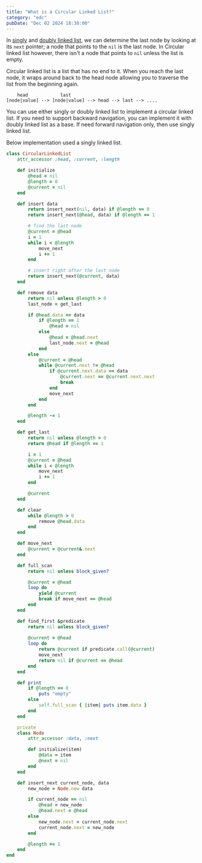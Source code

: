 ```yaml
---
title: "What is a Circular Linked List?"
category: "edc"
pubDate: "Dec 02 2024 18:30:00"
---
```


In [singly](/note/what-is-a-singly-linked-list) and [doubly linked list](/note/what-is-a-doubly-linked-list), we can determine the last node by looking at its `next` pointer; a node that points to the `nil` is the last node. In Circular linked list however, there isn't a node that points to `nil` unless the list is empty.

Circular linked list is a list that has no end to it. When you reach the last node, it wraps around back to the head node allowing you to traverse the list from the beginning again.

```text
    head            last                 
[node|value] --> [node|value] --> head --> last --> ....
```

You can use either singly or doubly linked list to implement a circular linked list. If you need to support backward navigation, you can implement it with doubly linked list as a base. If need forward navigation only, then use singly linked list.

Below implementation used a singly linked list.

```rb
class CircularLinkedList 
    attr_accessor :head, :current, :length

    def initialize 
        @head = nil
        @length = 0
        @current = nil
    end

    def insert data 
        return insert_next(nil, data) if @length == 0
        return insert_next(@head, data) if @length == 1

        # find the last node
        @current = @head
        i = 1
        while i < @length
            move_next
            i += 1
        end

        # insert right after the last node
        return insert_next(@current, data)
    end

    def remove data
        return nil unless @length > 0
        last_node = get_last

        if @head.data == data 
            if @length == 1
                @head = nil
            else
                @head = @head.next
                last_node.next = @head
            end
        else
            @current = @head
            while @current.next != @head
                if @current.next.data == data
                    @current.next == @current.next.next
                    break
                end
                move_next
            end
        end

        @length -= 1
    end

    def get_last
        return nil unless @length > 0
        return @head if @length == 1

        i = 1
        @current = @head
        while i < @length
            move_next
            i += 1
        end

        @current
    end

    def clear
        while @length > 0
            remove @head.data
        end
    end

    def move_next
        @current = @current&.next
    end

    def full_scan
        return nil unless block_given?

        @current = @head
        loop do 
            yield @current
            break if move_next == @head
        end
    end

    def find_first &predicate
        return nil unless block_given?
        
        @current = @head
        loop do
            return @current if predicate.call(@current)
            move_next
            return nil if @current == @head
        end
    end

    def print
        if @length == 0
            puts "empty"
        else
            self.full_scan { |item| puts item.data }
        end
    end

    private
    class Node
        attr_accessor :data, :next

        def initialize(item)
            @data = item
            @next = nil
        end
    end

    def insert_next current_node, data
        new_node = Node.new data

        if current_node == nil
            @head = new_node
            @head.next = @head
        else
            new_node.next = current_node.next
            current_node.next = new_node
        end

        @length += 1
    end
end
```